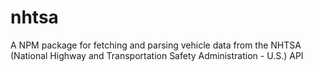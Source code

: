 # nhtsa
A NPM package for fetching and parsing vehicle data from the NHTSA (National Highway and Transportation Safety Administration - U.S.) API
